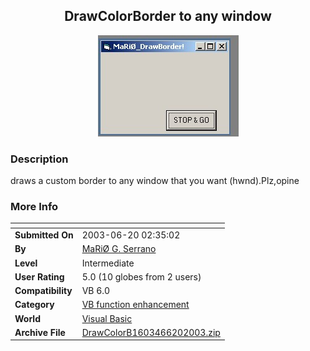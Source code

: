 ﻿<div align="center">

## DrawColorBorder to any window

<img src="PIC2003620234121350.jpg">
</div>

### Description

draws a custom border to any window that you want (hwnd).Plz,opine
 
### More Info
 


<span>             |<span>
---                |---
**Submitted On**   |2003-06-20 02:35:02
**By**             |[MaRiØ G\. Serrano](https://github.com/Planet-Source-Code/PSCIndex/blob/master/ByAuthor/mari-g-serrano.md)
**Level**          |Intermediate
**User Rating**    |5.0 (10 globes from 2 users)
**Compatibility**  |VB 6\.0
**Category**       |[VB function enhancement](https://github.com/Planet-Source-Code/PSCIndex/blob/master/ByCategory/vb-function-enhancement__1-25.md)
**World**          |[Visual Basic](https://github.com/Planet-Source-Code/PSCIndex/blob/master/ByWorld/visual-basic.md)
**Archive File**   |[DrawColorB1603466202003\.zip](https://github.com/Planet-Source-Code/mari-g-serrano-drawcolorborder-to-any-window__1-46315/archive/master.zip)








